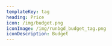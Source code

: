 ```yaml
---
templateKey: tag
heading: Price
icon: /img/budget.png
iconImage: /img/runbgd_budget_tag.png
iconDescription: Budget
---
```

